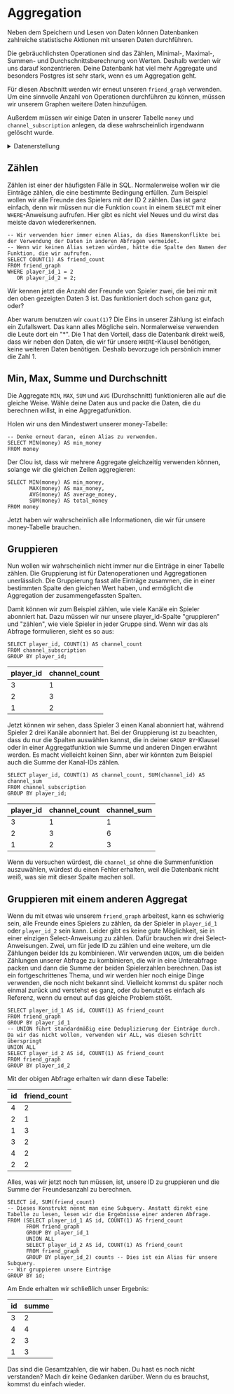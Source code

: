 # Aggregation

Neben dem Speichern und Lesen von Daten können Datenbanken zahlreiche statistische Aktionen mit unseren Daten durchführen.

Die gebräuchlichsten Operationen sind das Zählen, Minimal-, Maximal-, Summen- und Durchschnittsberechnung von Werten.
Deshalb werden wir uns darauf konzentrieren.
Deine Datenbank hat viel mehr Aggregate und besonders Postgres ist sehr stark, wenn es um Aggregation geht.

Für diesen Abschnitt werden wir erneut unseren `friend_graph` verwenden.
Um eine sinnvolle Anzahl von Operationen durchführen zu können, müssen wir unserem Graphen weitere Daten hinzufügen.

Außerdem müssen wir einige Daten in unserer Tabelle `money` und `channel_subscription` anlegen, da diese wahrscheinlich irgendwann gelöscht wurde.


<Details>
<summary>Datenerstellung</summary>

<Details>
<summary>Postgres</summary>

```postgresql
INSERT INTO money (SELECT id, ROUND(RANDOM() * 10000) FROM player)
BEI KONFLIKT NICHTS TUN;

INSERT INTO friend_graph
VALUES (1, 2),
       (1, 3),
       (1, 4),
       (4, 2),
       (4, 3),
       (4, 3)
ON CONFLICT DO NOTHING;

INSERT INTO channel_subscription
VALUES (1, 1),
       (1, 2),
       (2, 1),
       (2, 2),
       (2, 3),
       (3, 1)
ON CONFLICT DO NOTHING;
```

</details>


<Details>
<summary>SqLite</summary>

```sqlite
INSERT INTO money
SELECT id, RUND(RANDOM() * 10000)
FROM player
BEI KONFLIKT NICHTS TUN;

INSERT INTO friend_graph
VALUES (1, 2),
       (1, 3),
       (1, 4),
       (4, 2),
       (4, 3),
       (4, 3)
ON CONFLICT DO NOTHING;

INSERT INTO friend_graph
VALUES (1, 1),
       (1, 2),
       (2, 1),
       (2, 2),
       (2, 3),
       (3, 1)
ON CONFLICT DO NOTHING;
```

</details>



<Details>
<summary>MariaDB & MySQL</summary>

```mysql
INSERT IGNORE INTO money (SELECT id, ROUND(RAND() * 10000) FROM player);

INSERT IGNORE INTO friend_graph
VALUES (1, 2),
       (1, 3),
       (1, 4),
       (4, 2),
       (4, 3),
       (4, 3);

INSERT IGNORE INTO channel_subscription
VALUES (1, 1),
       (1, 2),
       (2, 1),
       (2, 2),
       (2, 3),
       (3, 1);
```

</details>


</details>

## Zählen

Zählen ist einer der häufigsten Fälle in SQL.
Normalerweise wollen wir die Einträge zählen, die eine bestimmte Bedingung erfüllen.
Zum Beispiel wollen wir alle Freunde des Spielers mit der ID 2 zählen.
Das ist ganz einfach, denn wir müssen nur die Funktion `count` in einem `SELECT` mit einer `WHERE`-Anweisung aufrufen.
Hier gibt es nicht viel Neues und du wirst das meiste davon wiedererkennen.

```postgresql
-- Wir verwenden hier immer einen Alias, da dies Namenskonflikte bei der Verwendung der Daten in anderen Abfragen vermeidet.
-- Wenn wir keinen Alias setzen würden, hätte die Spalte den Namen der Funktion, die wir aufrufen.
SELECT COUNT(1) AS friend_count
FROM friend_graph
WHERE player_id_1 = 2
   OR player_id_2 = 2;
```

Wir kennen jetzt die Anzahl der Freunde von Spieler zwei, die bei mir mit den oben gezeigten Daten 3 ist.
Das funktioniert doch schon ganz gut, oder?

Aber warum benutzen wir `count(1)`?
Die Eins in unserer Zählung ist einfach ein Zufallswert.
Das kann alles Mögliche sein.
Normalerweise verwenden die Leute dort ein "*".
Die 1 hat den Vorteil, dass die Datenbank direkt weiß, dass wir neben den Daten, die wir für unsere `WHERE`-Klausel benötigen, keine weiteren Daten benötigen.
Deshalb bevorzuge ich persönlich immer die Zahl 1.

## Min, Max, Summe und Durchschnitt

Die Aggregate `MIN`, `MAX`, `SUM` und `AVG` (Durchschnitt) funktionieren alle auf die gleiche Weise.
Wähle deine Daten aus und packe die Daten, die du berechnen willst, in eine Aggregatfunktion.

Holen wir uns den Mindestwert unserer money-Tabelle:

```postgresql
-- Denke erneut daran, einen Alias zu verwenden.
SELECT MIN(money) AS min_money
FROM money
```

Der Clou ist, dass wir mehrere Aggregate gleichzeitig verwenden können, solange wir die gleichen Zeilen aggregieren:

```postgresql
SELECT MIN(money) AS min_money,
       MAX(money) AS max_money,
       AVG(money) AS average_money,
       SUM(money) AS total_money
FROM money
```

Jetzt haben wir wahrscheinlich alle Informationen, die wir für unsere money-Tabelle brauchen.

## Gruppieren

Nun wollen wir wahrscheinlich nicht immer nur die Einträge in einer Tabelle zählen.
Die Gruppierung ist für Datenoperationen und Aggregationen unerlässlich.
Die Gruppierung fasst alle Einträge zusammen, die in einer bestimmten Spalte den gleichen Wert haben, und ermöglicht die Aggregation der zusammengefassten Spalten.

Damit können wir zum Beispiel zählen, wie viele Kanäle ein Spieler abonniert hat.
Dazu müssen wir nur unsere player_id-Spalte "gruppieren" und "zählen", wie viele Spieler in jeder Gruppe sind.
Wenn wir das als Abfrage formulieren, sieht es so aus:

```postgresql
SELECT player_id, COUNT(1) AS channel_count
FROM channel_subscription
GROUP BY player_id;
```

| player_id | channel_count |
|:-----------|:---------------|
| 3 | 1 |
| 2 | 3 |
| 1 | 2 |

Jetzt können wir sehen, dass Spieler 3 einen Kanal abonniert hat, während Spieler 2 drei Kanäle abonniert hat.
Bei der Gruppierung ist zu beachten, dass du nur die Spalten auswählen kannst, die in deiner `GROUP BY`-Klausel oder in einer Aggregatfunktion wie Summe und anderen Dingen erwähnt werden.
Es macht vielleicht keinen Sinn, aber wir könnten zum Beispiel auch die Summe der Kanal-IDs zählen.

```postgresql
SELECT player_id, COUNT(1) AS channel_count, SUM(channel_id) AS channel_sum
FROM channel_subscription
GROUP BY player_id;
```

| player_id | channel_count | channel_sum |
|:-----------|:---------------|:-------------|
| 3 | 1 | 1 |
| 2 | 3 | 6 |
| 1 | 2 | 3 |

Wenn du versuchen würdest, die `channel_id` ohne die Summenfunktion auszuwählen, würdest du einen Fehler erhalten, weil die Datenbank nicht weiß, was sie mit dieser Spalte machen soll.

## Gruppieren mit einem anderen Aggregat

Wenn du mit etwas wie unserem `friend_graph` arbeitest, kann es schwierig sein, alle Freunde eines Spielers zu zählen, da der Spieler in `player_id_1` oder `player_id_2` sein kann.
Leider gibt es keine gute Möglichkeit, sie in einer einzigen Select-Anweisung zu zählen.
Dafür brauchen wir drei Select-Anweisungen.
Zwei, um für jede ID zu zählen und eine weitere, um die Zählungen beider Ids zu kombinieren.
Wir verwenden `UNION`, um die beiden Zählungen unserer Abfrage zu kombinieren, die wir in eine Unterabfrage packen und dann die Summe der beiden Spielerzahlen berechnen.
Das ist ein fortgeschrittenes Thema, und wir werden hier noch einige Dinge verwenden, die noch nicht bekannt sind.
Vielleicht kommst du später noch einmal zurück und verstehst es ganz, oder du benutzt es einfach als Referenz, wenn du erneut auf das gleiche Problem stößt.

```postgresql
SELECT player_id_1 AS id, COUNT(1) AS friend_count
FROM friend_graph
GROUP BY player_id_1
-- UNION führt standardmäßig eine Deduplizierung der Einträge durch. Da wir das nicht wollen, verwenden wir ALL, was diesen Schritt überspringt
UNION ALL
SELECT player_id_2 AS id, COUNT(1) AS friend_count
FROM friend_graph
GROUP BY player_id_2
```

Mit der obigen Abfrage erhalten wir dann diese Tabelle:

| id | friend_count |
|:----|:--------------|
| 4 | 2 |
| 2 | 1 |
| 1 | 3 |
| 3 | 2 |
| 4 | 2 |
| 2 | 2 |

Alles, was wir jetzt noch tun müssen, ist, unsere ID zu gruppieren und die Summe der Freundesanzahl zu berechnen.

```postgresql
SELECT id, SUM(friend_count)
-- Dieses Konstrukt nennt man eine Subquery. Anstatt direkt eine Tabelle zu lesen, lesen wir die Ergebnisse einer anderen Abfrage.
FROM (SELECT player_id_1 AS id, COUNT(1) AS friend_count
      FROM friend_graph
      GROUP BY player_id_1
      UNION ALL
      SELECT player_id_2 AS id, COUNT(1) AS friend_count
      FROM friend_graph
      GROUP BY player_id_2) counts -- Dies ist ein Alias für unsere Subquery.
-- Wir gruppieren unsere Einträge
GROUP BY id;
```

Am Ende erhalten wir schließlich unser Ergebnis:

| id | summe |
|:----|:----|
| 3 | 2 |
| 4 | 4 |
| 2 | 3 |
| 1 | 3 |

Das sind die Gesamtzahlen, die wir haben.
Du hast es noch nicht verstanden?
Mach dir keine Gedanken darüber.
Wenn du es brauchst, kommst du einfach wieder.
